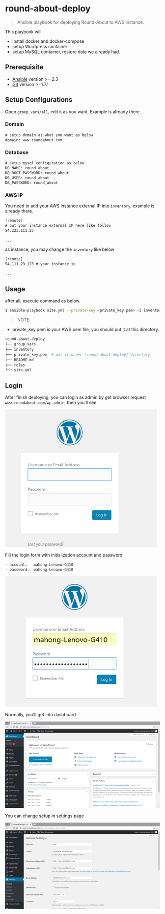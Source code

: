 # round-about-deploy

> Ansible playbook for deploying Round-About to AWS instance.

This playbook will
- install docker and docker-compose
- setup Wordpress container
- setup MySQL container, restore data we already had.

## Prerequisite
- [Ansible](http://docs.ansible.com/ansible/intro_installation.html) version >= 2.3
- [Git](https://git-scm.com/downloads) version >=1.7.1

## Setup Configurations

Open `group_vars/all`, edit it as you want. Example is already there.

### Domain
```
# setup domain as what you want as below
domain: www.roundabout.com
```

### Database
```
# setup mysql configuration as below
DB_NAME: round_about
DB_ROOT_PASSWORD: round_about
DB_USER: round_about
DB_PASSWORD: round_about
```

### AWS IP
You need to add your AWS instance external IP into `inventory`, example is already there.
```
[remote]
# put your instance external IP here like follow
54.223.111.25

...
```

as instance, you may change the `inventory` like below
```
[remote]
54.111.23.123 # your instance ip

...
```


## Usage
after all, execute command as below.
```bash
$ ansible-playbook site.yml --private-key <private_key.pem> -i inventory -u ubuntu
```
> NOTE:
- private_key.pem is your AWS pem file, you should put it at this directory.
```bash
round-about-deploy
├── group_vars
├── inventory
├── private_key.pem  # put it under [round-about-deploy] directory
├── README.md
├── roles
└── site.yml
```

## Login
After finish deploying, you can login as admin by get browser request `www.roundabout.com/wp-admin`, then you'll see

![Login page](images/login.png)


Fill the login form with initialization account and password

```
- account:   mahong-Lenovo-G410
- password:  mahong-Lenovo-G410
```

![fill form](images/fill-form.png)


Normally, you'll get into dashboard

![dashboard](images/dashboard.png)


You can change setup in settings page

![settings](images/settings.png)





















